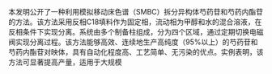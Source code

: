 

本发明公开了一种利用模拟移动床色谱（SMBC）拆分异构体芍药苷和芍药内酯苷的方法。该方法采用反相C18填料作为固定相，流动相为甲醇和水的混合溶液，在反相条件下实现分离。系统由多个制备柱组成，分为四个区域，通过定期切换电磁阀实现分离过程。该方法能够高效、连续地生产高纯度（95%以上）的芍药苷和芍药内酯苷对映体，具有自动化程度高、工艺简单、无污染的优点。实例表明，该方法可显著提高产量，适用于大规模